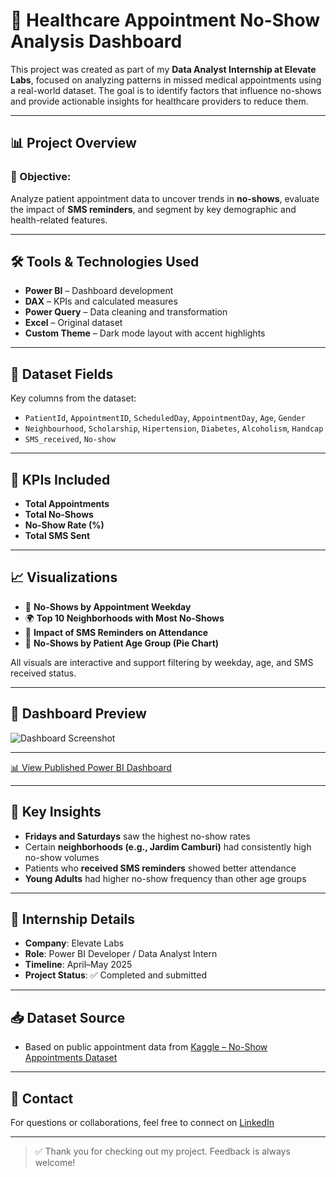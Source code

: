 # 🏥 Healthcare Appointment No-Show Analysis Dashboard

This project was created as part of my **Data Analyst Internship at Elevate Labs**, focused on analyzing patterns in missed medical appointments using a real-world dataset. The goal is to identify factors that influence no-shows and provide actionable insights for healthcare providers to reduce them.

---

## 📊 Project Overview

### 🎯 Objective:
Analyze patient appointment data to uncover trends in **no-shows**, evaluate the impact of **SMS reminders**, and segment by key demographic and health-related features.

---

## 🛠 Tools & Technologies Used
- **Power BI** – Dashboard development
- **DAX** – KPIs and calculated measures
- **Power Query** – Data cleaning and transformation
- **Excel** – Original dataset
- **Custom Theme** – Dark mode layout with accent highlights

---

## 📁 Dataset Fields
Key columns from the dataset:
- `PatientId`, `AppointmentID`, `ScheduledDay`, `AppointmentDay`, `Age`, `Gender`
- `Neighbourhood`, `Scholarship`, `Hipertension`, `Diabetes`, `Alcoholism`, `Handcap`
- `SMS_received`, `No-show`

---

## 📌 KPIs Included
- **Total Appointments**  
- **Total No-Shows**  
- **No-Show Rate (%)**  
- **Total SMS Sent**

---

## 📈 Visualizations
- 📅 **No-Shows by Appointment Weekday**  
- 🌍 **Top 10 Neighborhoods with Most No-Shows**  
- 💬 **Impact of SMS Reminders on Attendance**  
- 👥 **No-Shows by Patient Age Group (Pie Chart)**

All visuals are interactive and support filtering by weekday, age, and SMS received status.

---

## 📸 Dashboard Preview

![Dashboard Screenshot](assets/healthcare_dashboard_dark.png)

---

[📊 View Published Power BI Dashboard](https://app.powerbi.com/view?r=eyJrIjoiNGUwMmFkYTYtNDljZS00ODBhLWI0OTgtNzk1NzM4OWJiZDZkIiwidCI6IjUwMTcxNjkxLTExNDItNDFjMi1hNzZjLWM2MDljZDExMmYzZiJ9)

---

## 🧠 Key Insights

- **Fridays and Saturdays** saw the highest no-show rates  
- Certain **neighborhoods (e.g., Jardim Camburi)** had consistently high no-show volumes  
- Patients who **received SMS reminders** showed better attendance  
- **Young Adults** had higher no-show frequency than other age groups

---

## 📅 Internship Details

- **Company**: Elevate Labs  
- **Role**: Power BI Developer / Data Analyst Intern  
- **Timeline**: April–May 2025  
- **Project Status**: ✅ Completed and submitted

---

## 📥 Dataset Source

- Based on public appointment data from [Kaggle – No-Show Appointments Dataset](https://www.kaggle.com/datasets/joniarroba/noshowappointments)

---

## 💬 Contact

For questions or collaborations, feel free to connect on [LinkedIn](#)

---

> ✅ Thank you for checking out my project. Feedback is always welcome!



